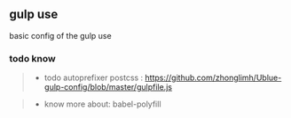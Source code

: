 ## gulp use

basic config of the gulp use

### todo know
> * todo autoprefixer postcss : https://github.com/zhonglimh/Ublue-gulp-config/blob/master/gulpfile.js

> * know more about: babel-polyfill